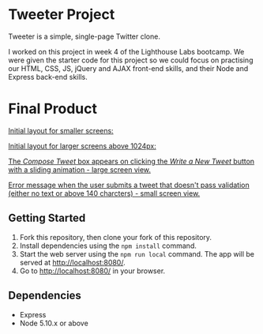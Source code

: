 # Tweeter Project

Tweeter is a simple, single-page Twitter clone.

I worked on this project in week 4 of the Lighthouse Labs bootcamp. We were given the starter code for this project so we could focus on practising our HTML, CSS, JS, jQuery and AJAX front-end skills, and their Node and Express back-end skills.

# Final Product

[Initial layout for smaller screens:](https://github.com/susan-wz/tweeter/blob/master/docs/Screenshot%202019-12-19%2014.05.19.png?raw=true)

[Initial layout for larger screens above 1024px:](https://github.com/susan-wz/tweeter/blob/master/docs/Screenshot%202019-12-19%2014.05.35.png?raw=true)

[The *Compose Tweet* box appears on clicking the *Write a New Tweet* button with a sliding animation - large screen view. ](https://github.com/susan-wz/tweeter/blob/master/docs/Screenshot%202019-12-19%2014.05.49.png?raw=true)

[Error message when the user submits a tweet that doesn't pass validation (either no text or above 140 charcters) - small screen view.](https://github.com/susan-wz/tweeter/blob/master/docs/Screenshot%202019-12-19%2014.07.12.png?raw=true)

## Getting Started

1. Fork this repository, then clone your fork of this repository.
2. Install dependencies using the `npm install` command.
3. Start the web server using the `npm run local` command. The app will be served at <http://localhost:8080/>.
4. Go to <http://localhost:8080/> in your browser.

## Dependencies

- Express
- Node 5.10.x or above
